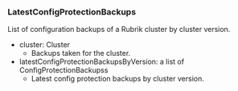 ### LatestConfigProtectionBackups
List of configuration backups of a Rubrik cluster by cluster version.

- cluster: Cluster
  - Backups taken for the cluster.
- latestConfigProtectionBackupsByVersion: a list of ConfigProtectionBackupss
  - Latest config protection backups by cluster version.
